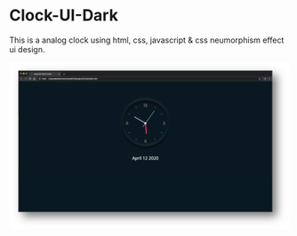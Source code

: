 # Clock-UI-Dark

This is a analog clock using html, css, javascript & css neumorphism effect ui design.

![Thumbnail](./images/thumbnail.png)
